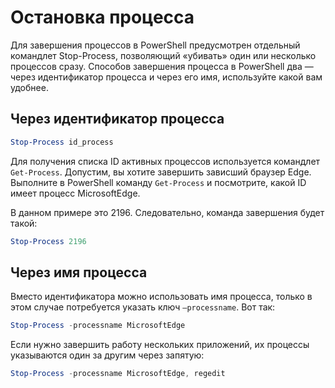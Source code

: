 # Остановка процесса

Для завершения процессов в PowerShell предусмотрен отдельный командлет Stop-Process, позволяющий «убивать» один или несколько процессов сразу. Способов завершения процесса в PowerShell два — через идентификатор процесса и через его имя, используйте какой вам удобнее.

## Через идентификатор процесса
```powershell
Stop-Process id_process
```
Для получения списка ID активных процессов используется командлет `Get-Process`. 
Допустим, вы хотите завершить зависший браузер Edge. Выполните в PowerShell команду `Get-Process` и посмотрите, какой ID имеет процесс MicrosoftEdge.

В данном примере это 2196. Следовательно, команда завершения будет такой:
```powershell
Stop-Process 2196
```

## Через имя процесса
Вместо идентификатора можно использовать имя процесса, только в этом случае потребуется указать ключ `–processname`. Вот так:
```powershell
Stop-Process -processname MicrosoftEdge
```
Если нужно завершить работу нескольких приложений, их процессы указываются один за другим через запятую:
```powershell
Stop-Process -processname MicrosoftEdge, regedit
```